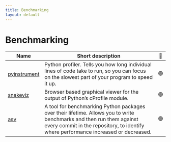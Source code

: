 ```yaml
---
title: Benchmarking
layout: default
---
```


# Benchmarking

| Name     | Short description | 🚦 |
| -------- | ------------------| :--: |
| [pyinstrument](https://pyinstrument.readthedocs.io/en/stable) | Python profiler. Tells you how long individual lines of code take to run, so you can focus on the slowest part of your program to speed it up. | 🟢 |
| [snakeviz](https://jiffyclub.github.io/snakeviz/) | Browser based graphical viewer for the output of Python’s cProfile module. | 🟢 |
| [asv](https://asv.readthedocs.io/en/stable/) | A tool for benchmarking Python packages over their lifetime. Allows you to write benchmarks and then run them against every commit in the repository, to identify where performance increased or decreased. | 🟢 |
